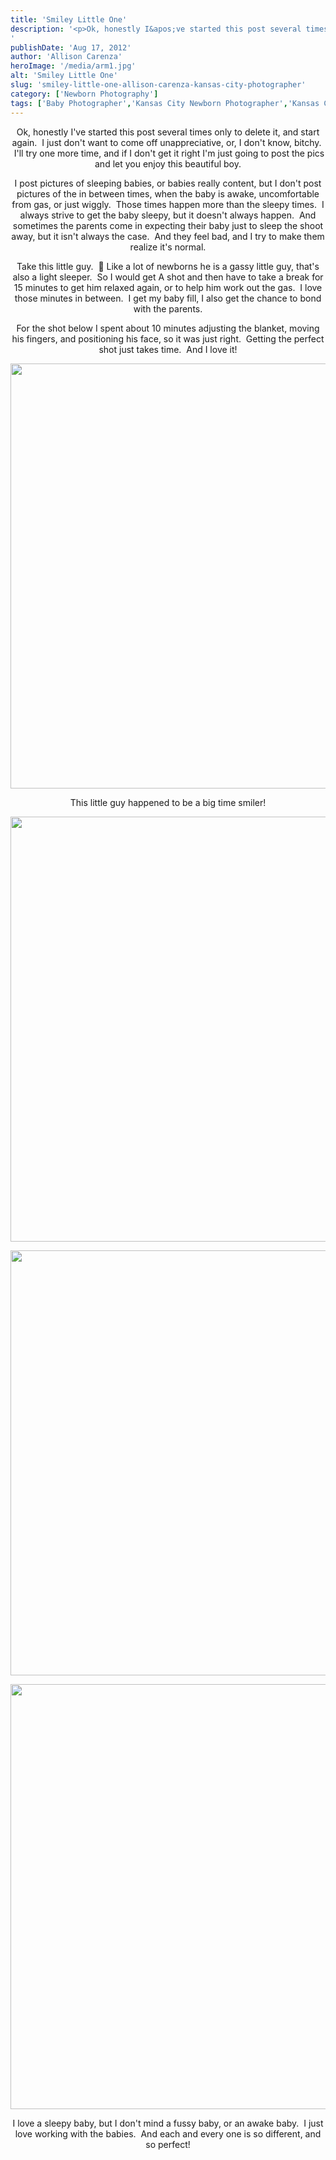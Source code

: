 ```yaml
---
title: 'Smiley Little One'
description: '<p>Ok, honestly I&apos;ve started this post several times only to delete it, and start again.  I just don&apos;t want to [&hellip;]</p>
'
publishDate: 'Aug 17, 2012'
author: 'Allison Carenza'
heroImage: '/media/arm1.jpg'
alt: 'Smiley Little One'
slug: 'smiley-little-one-allison-carenza-kansas-city-photographer'
category: ['Newborn Photography']
tags: ['Baby Photographer','Kansas City Newborn Photographer','Kansas City Photographer','Newborn Photography']
---
```


<p style="text-align: center;">
<p style="text-align: center;">Ok, honestly I&apos;ve started this post several times only to delete it, and start again.  I just don&apos;t want to come off unappreciative, or, I don&apos;t know, bitchy.   I&apos;ll try one more time, and if I don&apos;t get it right I&apos;m just going to post the pics and let you enjoy this beautiful boy.</p>
<p style="text-align: center;">I post pictures of sleeping babies, or babies really content, but I don&apos;t post pictures of the in between times, when the baby is awake, uncomfortable from gas, or just wiggly.  Those times happen more than the sleepy times.  I always strive to get the baby sleepy, but it doesn&apos;t always happen.  And sometimes the parents come in expecting their baby just to sleep the shoot away, but it isn&apos;t always the case.  And they feel bad, and I try to make them realize it&apos;s normal.</p>
<p style="text-align: center;">Take this little guy.  🙂 Like a lot of newborns he is a gassy little guy, that&apos;s also a light sleeper.  So I would get A shot and then have to take a break for 15 minutes to get him relaxed again, or to help him work out the gas.  I love those minutes in between.  I get my baby fill, I also get the chance to bond with the parents.</p>
<p style="text-align: center;">For the shot below I spent about 10 minutes adjusting the blanket, moving his fingers, and positioning his face, so it was just right.  Getting the perfect shot just takes time.  And I love it!</p>
<p style="text-align: center;"><img class="aligncenter size-full wp-image-4237" title="arm1" src="/media/arm1.jpg" alt="" width="930" height="680" /></p>
<p style="text-align: center;">This little guy happened to be a big time smiler!</p>
<p style="text-align: center;"><img class="aligncenter size-full wp-image-4238" title="arm2" src="/media/arm2.jpg" alt="" width="930" height="680" srcset="/media/arm2.jpg 930w, /media/arm2-300x219.jpg 300w, /media/arm2-768x562.jpg 768w" sizes="(max-width: 930px) 100vw, 930px" /></p>
<p style="text-align: center;">
<p style="text-align: center;"><img class="aligncenter size-full wp-image-4239" title="arm3" src="/media/arm3.jpg" alt="" width="930" height="680" /></p>
<p style="text-align: center;">
<p style="text-align: center;"><img class="aligncenter size-full wp-image-4240" title="arm4" src="/media/arm4.jpg" alt="" width="930" height="680" srcset="/media/arm4.jpg 930w, /media/arm4-300x219.jpg 300w, /media/arm4-768x562.jpg 768w" sizes="(max-width: 930px) 100vw, 930px" /></p>
<p style="text-align: center;">
<p style="text-align: center;">I love a sleepy baby, but I don&apos;t mind a fussy baby, or an awake baby.  I just love working with the babies.  And each and every one is so different, and so perfect!</p>
